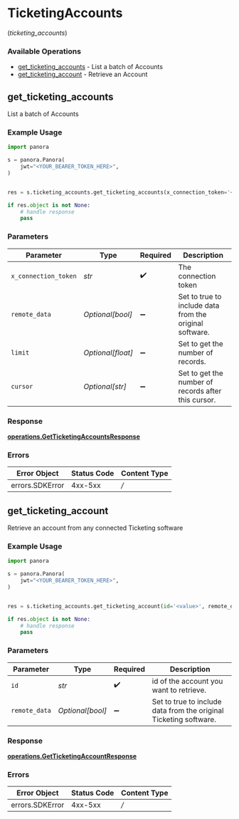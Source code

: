 # TicketingAccounts
(*ticketing_accounts*)

### Available Operations

* [get_ticketing_accounts](#get_ticketing_accounts) - List a batch of Accounts
* [get_ticketing_account](#get_ticketing_account) - Retrieve an Account

## get_ticketing_accounts

List a batch of Accounts

### Example Usage

```python
import panora

s = panora.Panora(
    jwt="<YOUR_BEARER_TOKEN_HERE>",
)


res = s.ticketing_accounts.get_ticketing_accounts(x_connection_token='<value>', remote_data=False, limit=50, cursor='<value>')

if res.object is not None:
    # handle response
    pass

```

### Parameters

| Parameter                                               | Type                                                    | Required                                                | Description                                             |
| ------------------------------------------------------- | ------------------------------------------------------- | ------------------------------------------------------- | ------------------------------------------------------- |
| `x_connection_token`                                    | *str*                                                   | :heavy_check_mark:                                      | The connection token                                    |
| `remote_data`                                           | *Optional[bool]*                                        | :heavy_minus_sign:                                      | Set to true to include data from the original software. |
| `limit`                                                 | *Optional[float]*                                       | :heavy_minus_sign:                                      | Set to get the number of records.                       |
| `cursor`                                                | *Optional[str]*                                         | :heavy_minus_sign:                                      | Set to get the number of records after this cursor.     |


### Response

**[operations.GetTicketingAccountsResponse](../../models/operations/getticketingaccountsresponse.md)**
### Errors

| Error Object    | Status Code     | Content Type    |
| --------------- | --------------- | --------------- |
| errors.SDKError | 4xx-5xx         | */*             |

## get_ticketing_account

Retrieve an account from any connected Ticketing software

### Example Usage

```python
import panora

s = panora.Panora(
    jwt="<YOUR_BEARER_TOKEN_HERE>",
)


res = s.ticketing_accounts.get_ticketing_account(id='<value>', remote_data=False)

if res.object is not None:
    # handle response
    pass

```

### Parameters

| Parameter                                                         | Type                                                              | Required                                                          | Description                                                       |
| ----------------------------------------------------------------- | ----------------------------------------------------------------- | ----------------------------------------------------------------- | ----------------------------------------------------------------- |
| `id`                                                              | *str*                                                             | :heavy_check_mark:                                                | id of the account you want to retrieve.                           |
| `remote_data`                                                     | *Optional[bool]*                                                  | :heavy_minus_sign:                                                | Set to true to include data from the original Ticketing software. |


### Response

**[operations.GetTicketingAccountResponse](../../models/operations/getticketingaccountresponse.md)**
### Errors

| Error Object    | Status Code     | Content Type    |
| --------------- | --------------- | --------------- |
| errors.SDKError | 4xx-5xx         | */*             |
